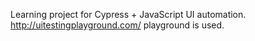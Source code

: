 Learning project for Cypress + JavaScript UI automation.
http://uitestingplayground.com/ playground is used.

